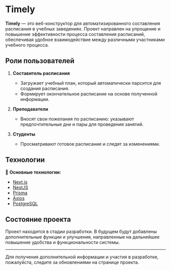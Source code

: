 # Timely

**Timely** — это веб-конструктор для автоматизированного составления расписания в учебных заведениях. Проект направлен на упрощение и повышение эффективности процесса составления расписаний, обеспечивая удобное взаимодействие между различными участниками учебного процесса.

## Роли пользователей

1. **Составитель расписания**  
   - Загружает учебный план, который автоматически парсится для создания расписания.
   - Формирует окончательное расписание на основе полученной информации.

2. **Преподаватели**  
   - Вносят свои пожелания по расписанию: указывают предпочтительные дни и пары для проведения занятий.

3. **Студенты**  
   - Просматривают готовое расписание и следят за изменениями.

## Технологии

🔧 **Основные технологии:**
- [Next.js](https://nextjs.org/)
- [NestJS](https://nestjs.com/)
- [Prisma](https://www.prisma.io/)
- [Axios](https://axios-http.com/)
- [PostgreSQL](https://www.postgresql.org/)

## Состояние проекта

Проект находится в стадии разработки. В будущем будут добавлены дополнительные функции и улучшения, направленные на дальнейшее повышение удобства и функциональности системы.

---

Для получения дополнительной информации и участия в разработке, пожалуйста, следите за обновлениями на странице проекта.
